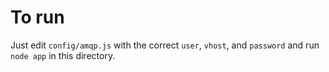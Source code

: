 # To run

Just edit `config/amqp.js` with the correct `user`, `vhost`, and `password` and run `node app` in this directory.